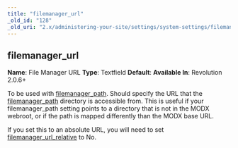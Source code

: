 ```yaml
---
title: "filemanager_url"
_old_id: "128"
_old_uri: "2.x/administering-your-site/settings/system-settings/filemanager_url"
---
```


## filemanager\_url

**Name**: File Manager URL
**Type**: Textfield
**Default**:
**Available In**: Revolution 2.0.6+

To be used with [filemanager\_path](building-sites/settings/filemanager_path "filemanager_path"). Should specify the URL that the [filemanager\_path](building-sites/settings/filemanager_path "filemanager_path") directory is accessible from. This is useful if your filemanager\_path setting points to a directory that is not in the MODX webroot, or if the path is mapped differently than the MODX base URL.

If you set this to an absolute URL, you will need to set [filemanager\_url\_relative](building-sites/settings/filemanager_url_relative "filemanager_url_relative") to No.
